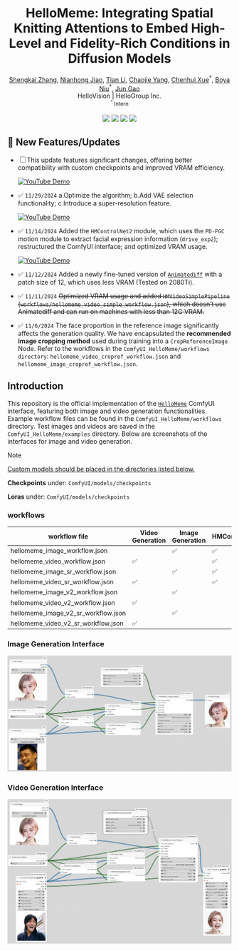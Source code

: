 <h1 align='center'>HelloMeme: Integrating Spatial Knitting Attentions to Embed High-Level and Fidelity-Rich Conditions in Diffusion Models</h1>

<div align='center'>
    <a href='https://github.com/songkey' target='_blank'>Shengkai Zhang</a>, <a href='https://github.com/RhythmJnh' target='_blank'>Nianhong Jiao</a>, <a href='https://github.com/Shelton0215' target='_blank'>Tian Li</a>, <a href='https://github.com/chaojie12131243' target='_blank'>Chaojie Yang</a>, <a href='https://github.com/xchgit' target='_blank'>Chenhui Xue</a><sup>*</sup>, <a href='https://github.com/boya34' target='_blank'>Boya Niu</a><sup>*</sup>, <a href='https://github.com/HelloVision/HelloMeme' target='_blank'>Jun Gao</a> 
</div>

<div align='center'>
    HelloVision | HelloGroup Inc.
</div>

<div align='center'>
    <small><sup>*</sup> Intern</small>
</div>

<br>
<div align='center'>
    <a href='https://songkey.github.io/hellomeme/'><img src='https://img.shields.io/badge/Project-HomePage-Green'></a>
    <a href='https://arxiv.org/pdf/2410.22901'><img src='https://img.shields.io/badge/Paper-Arxiv-red'></a>
    <a href='https://huggingface.co/songkey'><img src='https://img.shields.io/badge/%F0%9F%A4%97%20HuggingFace-Model-yellow'></a>
    <a href='https://github.com/HelloVision/HelloMeme'><img src='https://img.shields.io/badge/GitHub-Code-blue'></a>
</div>


## 🔆 New Features/Updates
- ☐ This update features significant changes, offering better compatibility with custom checkpoints and improved VRAM efficiency.

     [![YouTube Demo](https://img.youtube.com/vi/-2s_pLAKoRg/0.jpg)](https://www.youtube.com/watch?v=-2s_pLAKoRg)

- ✅ `11/29/2024` a.Optimize the algorithm; b.Add VAE selection functionality; c.Introduce a super-resolution feature.

     [![YouTube Demo](https://img.youtube.com/vi/fM5nyn6q02Y/0.jpg)](https://www.youtube.com/watch?v=fM5nyn6q02Y)

- ✅ `11/14/2024` Added the `HMControlNet2` module, which uses the `PD-FGC` motion module to extract facial expression information (`drive_exp2`); restructured the ComfyUI interface; and optimized VRAM usage.

     [![YouTube Demo](https://img.youtube.com/vi/ZvoMHyRm310/0.jpg)](https://www.youtube.com/watch?v=ZvoMHyRm310)

- ✅ `11/12/2024` Added a newly fine-tuned version of [`Animatediff`](https://huggingface.co/songkey/hm_animatediff_frame12) with a patch size of 12, which uses less VRAM (Tested on 2080Ti).
- ✅ `11/11/2024` ~~Optimized VRAM usage and added `HMVideoSimplePipeline` (`workflows/hellomeme_video_simple_workflow.json`), which doesn’t use Animatediff and can run on machines with less than 12G VRAM.~~
- ✅ `11/6/2024` The face proportion in the reference image significantly affects the generation quality. We have encapsulated the **recommended image cropping method** used during training into a `CropReferenceImage` Node. Refer to the workflows in the `ComfyUI_HelloMeme/workflows directory`: `hellomeme_video_cropref_workflow.json` and `hellomeme_image_cropref_workflow.json`.


## Introduction

This repository is the official implementation of the [`HelloMeme`](https://arxiv.org/pdf/2410.22901) ComfyUI interface, featuring both image and video generation functionalities. Example workflow files can be found in the `ComfyUI_HelloMeme/workflows` directory. Test images and videos are saved in the `ComfyUI_HelloMeme/examples` directory. Below are screenshots of the interfaces for image and video generation.

> [!Note]
> [Custom models should be placed in the directories listed below.](https://github.com/HelloVision/ComfyUI_HelloMeme/issues/5#issuecomment-2461247829)
> 
> **Checkpoints** under: `ComfyUI/models/checkpoints`
> 
> **Loras** under: `ComfyUI/models/checkpoints`

### workflows

| workflow file | Video Generation | Image Generation | HMControlNet | HMControlNet2 | Super-Resolution |
|---------------|------------------|------------------|-----------|---------------|-----------------|
| hellomeme_image_workflow.json |                  | ✅                | ✅ |  |  |
| hellomeme_video_workflow.json | ✅                |                  | ✅ |  |  |
| hellomeme_image_sr_workflow.json |                  | ✅                | ✅ |  | ✅ |
| hellomeme_video_sr_workflow.json | ✅                |                  | ✅ |  | ✅ |
| hellomeme_image_v2_workflow.json |                  | ✅                |  | ✅ |  |
| hellomeme_video_v2_workflow.json | ✅                |                  |  | ✅ |  |
| hellomeme_image_v2_sr_workflow.json |                  | ✅                |  | ✅ | ✅ |
| hellomeme_video_v2_sr_workflow.json | ✅                |                  |  | ✅ | ✅ |

### Image Generation Interface

<p align="center">
  <img src="workflows/hellomeme_image_example.png" alt="image_generation_interface">
</p>

### Video Generation Interface

<p align="center">
  <img src="workflows/hellomeme_video_example.png" alt="video_generation_interface">
</p>

